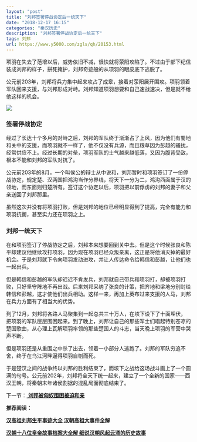```yaml
---
layout: "post"
title: "刘邦签署停战协定后一统天下"
date: "2018-12-17 16:15"
categories: "秦汉历史"
description: "刘邦签署停战协定后一统天下"
tags: 刘邦
url: https://www.y5000.com/zgls/qh/20153.html
---
```






项羽在失去了范增以后，威势依旧不减，很快就将荥阳攻陷了。不过由于部下纪信装成刘邦的样子，拼死掩护，刘邦奇迹般的从项羽的眼皮底下逃脱了。

公元前203年，刘邦将兵力集中起来攻占了成皋，接着对荥阳展开围攻。项羽领着军队回来支援，与刘邦形成对峙。刘邦知道项羽想要和自己速战速决，但是就不给他这样的机会。

![](https://img.y5000.com/uploads/allimg/170428/8-1F42P94I5603.jpg)

###  签署停战协定

经过了长达十个多月的对峙之后，刘邦的军队终于渐渐占了上风，因为他们有蜀地和关中的支援，而项羽就不一样了，他不仅没有兵源，而且粮草因为彭越的骚扰，经常供应不上。经过长期的对垒，项羽军队的士气越来越低落，又因为腹背受敌，根本不能和刘邦的军队对抗了。

公元前203年的8月，一个叫侯公的辩士从中说和，刘邦暂时和项羽签订了一份停战协定，规定楚、汉两国把鸿沟当作分界线，将天下一分为二，鸿沟西面属于汉的领地，而东面则归楚所有。签订这个协定以后，项羽把以前俘虏的刘邦的妻子和父亲送回了刘邦那里。

虽然这次并没有将项羽打败，但是刘邦的地位已经明显得到了提高，完全有能力和项羽抗衡，甚至实力还在项羽之上。

###  刘邦一统天下

在和项羽签订了停战协定之后，刘邦本来想要回到关中去。但是这个时候张良和陈平却建议他继续攻打项羽，因为现在项羽已经众叛亲离，这正是将他消灭掉的最好机会。于是刘邦就下令向项羽发动进攻，并让人传达命令给韩信和彭越，让他们也一起出兵。

但是韩信和彭越的军队却迟迟不肯发兵，刘邦就自己带兵和项羽打，却被项羽打败，只好坚守阵地不再出战。后来刘邦采纳了张良的计策，把齐地和梁地分别封给韩信和彭越，这才使他们出兵相助。这样一来，再加上英布过来支援的人马，刘邦在兵力方面有了相当大的优势。

到了12月，刘邦将各路人马聚集到一起总共三十万人，在垓下设下了十面埋伏，把项羽的军队层层围困起来。到了晚上，刘邦让自己的那些军士们唱起特别苍凉的楚国歌曲，从心理上瓦解项羽率领的那些楚国人的斗志，当天晚上项羽的军营中哭声不断。

但是项羽还是从重围之中杀了出去，领着一小部分人逃跑了。刘邦的军队穷追不舍，终于在乌江河畔逼得项羽自刎而死。

于是楚汉之间的战争终以刘邦的胜利结束了，而垓下之战给这场战斗画上了一个圆满的句号。公元前202年，刘邦将全天下统一起来，建立了一个全新的国家——西汉王朝，将秦朝末年诸侯割据的混乱局面彻底结束了。

下一节：[ **刘邦被匈奴围困被迫和亲**](https://www.y5000.com/zgls/qh/20154.html)

**推荐阅读：**

[**汉高祖刘邦生平事迹大全 汉朝高祖大事件全解**](https://www.y5000.com/zgls/qh/20159.html)

[**汉朝十八位皇帝故事档案大全解 细说汉朝风起云涌的历史故事**](https://www.y5000.com/zgls/qh/21041.html)
